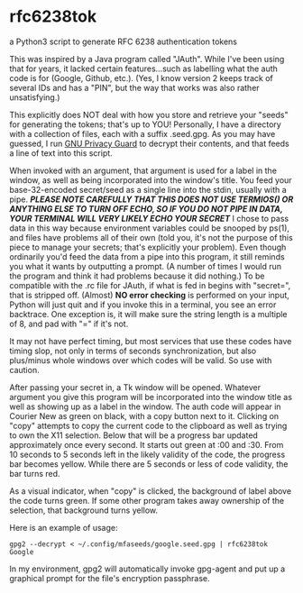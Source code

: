 # rfc6238tok
a Python3 script to generate RFC 6238 authentication tokens

This was inspired by a Java program called "JAuth".  While I've been using that for years, it lacked certain features...such as labelling what the auth code is for (Google, Github, etc.).  (Yes, I know version 2 keeps track of several IDs and has a "PIN", but the way that works was also rather unsatisfying.)

This explicitly does NOT deal with how you store and retrieve your "seeds" for generating the tokens; that's up to YOU!  Personally, I have a directory with a collection of files, each with a suffix .seed.gpg.  As you may have guessed, I run [GNU Privacy Guard](https://gnupg.org) to decrypt their contents, and that feeds a line of text into this script.

When invoked with an argument, that argument is used for a label in the window, as well as being incorporated into the window's title.  You feed your base-32-encoded secret/seed as a single line into the stdin, usually with a pipe. **_PLEASE NOTE CAREFULLY THAT THIS DOES NOT USE TERMIOS() OR ANYTHING ELSE TO TURN OFF ECHO, SO IF YOU DO NOT PIPE IN DATA, YOUR TERMINAL WILL VERY LIKELY ECHO YOUR SECRET_**  I chose to pass data in this way because environment variables could be snooped by ps(1), and files have problems all of their own (told you, it's not the purpose of this piece to manage your secrets; that's explicitly your problem).  Even though ordinarily you'd feed the data from a pipe into this program, it still reminds you what it wants by outputting a prompt.  (A number of times I would run the program and think it had problems because it did nothing.)  To be compatible with the .rc file for JAuth, if what is fed in begins with "secret=", that is stripped off.  (Almost) **NO error checking** is performed on your input, Python will just quit and if you invoke this in a terminal, you see an error backtrace.  One exception is, it will make sure the string length is a multiple of 8, and pad with "=" if it's not.

It may not have perfect timing, but most services that use these codes have timing slop, not only in terms of seconds synchronization, but also plus/minus whole windows over which codes will be valid. So use with caution.

After passing your secret in, a Tk window will be opened.  Whatever argument you give this program will be incorporated into the window title as well as showing up as a label in the window.  The auth code will appear in Courier New as green on black, with a copy button next to it.  Clicking on "copy" attempts to copy the current code to the clipboard as well as trying to own the X11 selection.  Below that will be a progress bar updated approximately once every second.  It starts out green at :00 and :30.  From 10 seconds to 5 seconds left in the likely validity of the code, the progress bar becomes yellow.  While there are 5 seconds or less of code validity, the bar turns red.

As a visual indicator, when "copy" is clicked, the background of label above the code turns green.  If some other program takes away ownership of the selection, that background turns yellow.

Here is an example of usage:

    gpg2 --decrypt < ~/.config/mfaseeds/google.seed.gpg | rfc6238tok Google

In my environment, gpg2 will automatically invoke gpg-agent and put up a graphical prompt for the file's encryption passphrase.
